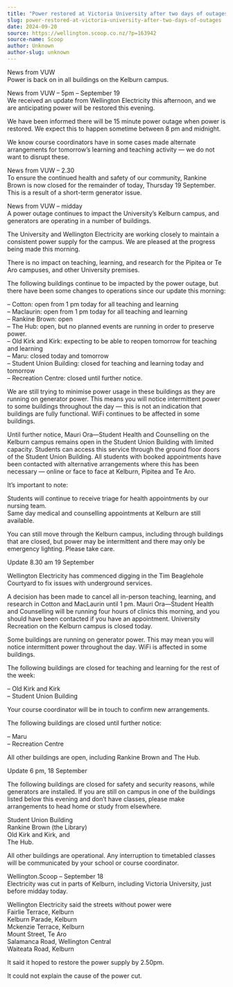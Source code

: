 ```yaml
---
title: "Power restored at Victoria University after two days of outages"
slug: power-restored-at-victoria-university-after-two-days-of-outages
date: 2024-09-20
source: https://wellington.scoop.co.nz/?p=163942
source-name: Scoop
author: Unknown
author-slug: unknown
---
```

<p>News from VUW<br>
Power is back on in all buildings on the Kelburn campus. <span id="more-163942"></span></p>

<p>News from VUW – 5pm – September 19<br>
We received an update from Wellington Electricity this afternoon, and we are anticipating power will be restored this evening.</p>

<p>We have been informed there will be 15 minute power outage when power is restored. We expect this to happen sometime between 8 pm and midnight.<p>

<p>We know course coordinators have in some cases made alternate arrangements for tomorrow’s learning and teaching activity — we do not want to disrupt these.</p>

<p>News from VUW – 2.30<br>
To ensure the continued health and safety of our community, Rankine Brown is now closed for the remainder of today, Thursday 19 September. This is a result of a short-term generator issue.</p>

<p>News from VUW – midday<br>
A power outage continues to impact the University’s Kelburn campus, and generators are operating in a number of buildings.<p>

<p>The University and Wellington Electricity are working closely to maintain a consistent power supply for the campus. We are pleased at the progress being made this morning.</p>

<p>There is no impact on teaching, learning, and research for the Pipitea or Te Aro campuses, and other University premises.</p>

<p>The following buildings continue to be impacted by the power outage, but there have been some changes to operations since our update this morning:</p>

<p>–    Cotton: open from 1 pm today for all teaching and learning<br>
–    Maclaurin: open from 1 pm today for all teaching and learning<br>
 –   Rankine Brown: open<br>
 –   The Hub: open, but no planned events are running in order to preserve power.<br>
 –   Old Kirk and Kirk: expecting to be able to reopen tomorrow for teaching and learning<br>
 –   Maru: closed today and tomorrow<br>
 –   Student Union Building: closed for teaching and learning today and tomorrow<br>
 –   Recreation Centre: closed until further notice.</p>

<p>We are still trying to minimise power usage in these buildings as they are running on generator power. This means you will notice intermittent power to some buildings throughout the day — this is not an indication that buildings are fully functional. WiFi continues to be affected in some buildings.</p>

<p>Until further notice, Mauri Ora—Student Health and Counselling on the Kelburn campus remains open in the Student Union Building with limited capacity. Students can access this service through the ground floor doors of the Student Union Building. All students with booked appointments have been contacted with alternative arrangements where this has been necessary — online or face to face at Kelburn, Pipitea and Te Aro.</p>

<p>It’s important to note:</p>

<p>Students will continue to receive triage for health appointments by our nursing team.<br>
    Same day medical and counselling appointments at Kelburn are still available.</p>

<p>You can still move through the Kelburn campus, including through buildings that are closed, but power may be intermittent and there may only be emergency lighting. Please take care.</p>

<p>Update 8.30 am 19 September</p>

<p>Wellington Electricity has commenced digging in the Tim Beaglehole Courtyard to fix issues with underground services.</p>

<p>A decision has been made to cancel all in-person teaching, learning, and research in Cotton and MacLaurin until 1 pm. Mauri Ora—Student Health and Counselling will be running four hours of clinics this morning, and you should have been contacted if you have an appointment. University Recreation on the Kelburn campus is closed today.</p>

<p>Some buildings are running on generator power. This may mean you will notice intermittent power throughout the day. WiFi is affected in some buildings.</p>

<p>The following buildings are closed for teaching and learning for the rest of the week:</p>

<p>–    Old Kirk and Kirk<br>
 –   Student Union Building</p>

<p>Your course coordinator will be in touch to confirm new arrangements.</p>

<p>The following buildings are closed until further notice:</p>

<p>–    Maru<br>
–    Recreation Centre</p>

<p>All other buildings are open, including Rankine Brown and The Hub.</p>

<p>Update 6 pm, 18 September</p>

<p>The following buildings are closed for safety and security reasons, while generators are installed. If you are still on campus in one of the buildings listed below this evening and don’t have classes, please make arrangements to head home or study from elsewhere.</p>

<p>Student Union Building<br>
    Rankine Brown (the Library)<br>
    Old Kirk and Kirk, and<br>
    The Hub.</p>

<p>All other buildings are operational. Any interruption to timetabled classes will be communicated by your school or course coordinator.</p>

<p>Wellington.Scoop – September 18<br>
Electricity was cut in parts of Kelburn, including Victoria University, just before midday today.<p>

<p>Wellington Electricity said the streets without power were<br>
Fairlie Terrace, Kelburn<br>
Kelburn Parade, Kelburn<br>
Mckenzie Terrace, Kelburn<br>
Mount Street, Te Aro<br>
Salamanca Road, Wellington Central<br>
Waiteata Road, Kelburn</p>

<p>It said it hoped to restore the power supply by 2.50pm.</p>

<p>It could not explain the cause of the power cut.<p>